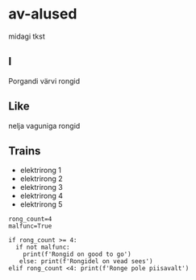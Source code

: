 # av-alused
midagi tkst
## I
Porgandi värvi rongid
## Like
nelja vaguniga rongid
## Trains
- elektrirong 1
- elektrirong 2
- elektrirong 3
- elektrirong 4
- elektrirong 5

```
rong_count=4
malfunc=True

if rong_count >= 4:
  if not malfunc:
    print(f'Rongid on good to go')
   else: print(f'Rongidel on vead sees')
elif rong_count <4: print(f'Ronge pole piisavalt')
```
